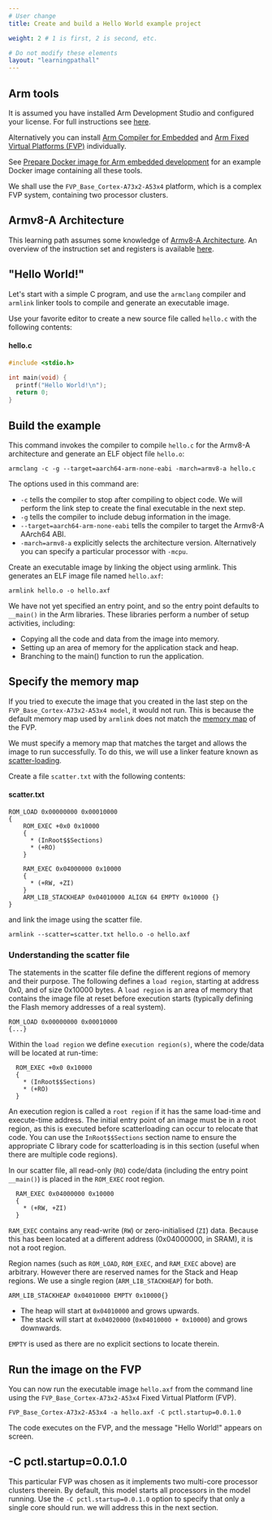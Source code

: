 ```yaml
---
# User change
title: Create and build a Hello World example project

weight: 2 # 1 is first, 2 is second, etc.

# Do not modify these elements
layout: "learningpathall"
---
```


## Arm tools

It is assumed you have installed Arm Development Studio and configured your license. For full instructions see [here](/install-guides/armds/).

Alternatively you can install [Arm Compiler for Embedded](/install-guides/armclang/) and [Arm Fixed Virtual Platforms (FVP)](/install-guides/fm#fvp) individually.

See [Prepare Docker image for Arm embedded development](/learning-paths/cross-platform/docker/) for an example Docker image containing all these tools.

We shall use the `FVP_Base_Cortex-A73x2-A53x4` platform, which is a complex FVP system, containing two processor clusters.

## Armv8-A Architecture

This learning path assumes some knowledge of [Armv8-A Architecture](https://developer.arm.com/Architectures/A-Profile%20Architecture). An overview of the instruction set and registers is available [here](https://developer.arm.com/downloads/-/exploration-tools).

## "Hello World!"

Let's start with a simple C program, and use the `armclang` compiler and `armlink` linker tools to compile and generate an executable image.

Use your favorite editor to create a new source file called `hello.c` with the following contents:
#### hello.c
```C
#include <stdio.h>

int main(void) {
  printf("Hello World!\n");
  return 0;
}
```
## Build the example

This command invokes the compiler to compile `hello.c` for the Armv8-A architecture and generate an ELF object file `hello.o`:
```console
armclang -c -g --target=aarch64-arm-none-eabi -march=armv8-a hello.c
```

The options used in this command are:
- `-c` tells the compiler to stop after compiling to object code. We will perform the link step to create the final executable in the next step.
- `-g` tells the compiler to include debug information in the image.
- `--target=aarch64-arm-none-eabi` tells the compiler to target the Armv8-A AArch64 ABI.
- `-march=armv8-a` explicitly selects the architecture version. Alternatively you can specify a particular processor with `-mcpu`.

Create an executable image by linking the object using armlink. This generates an ELF image file named `hello.axf`:
```console
armlink hello.o -o hello.axf
```
We have not yet specified an entry point, and so the entry point defaults to` __main()` in the Arm libraries. These libraries perform a number of setup activities, including:

- Copying all the code and data from the image into memory.
- Setting up an area of memory for the application stack and heap.
- Branching to the main() function to run the application.

## Specify the memory map

If you tried to execute the image that you created in the last step on the `FVP_Base_Cortex-A73x2-A53x4 model`, it would not run. This is because the default memory map used by `armlink` does not match the [memory map](https://developer.arm.com/documentation/100964/latest/Base-Platform/Base---memory/Base-Platform-memory-map) of the FVP.

We must specify a memory map that matches the target and allows the image to run successfully. To do this, we will use a linker feature known as [scatter-loading](https://developer.arm.com/documentation/101754/latest/armlink-Reference/Scatter-loading-Features).

Create a file `scatter.txt` with the following contents:
#### scatter.txt
```console
ROM_LOAD 0x00000000 0x00010000
{
    ROM_EXEC +0x0 0x10000
    {
      * (InRoot$$Sections)
      * (+RO)
    }

    RAM_EXEC 0x04000000 0x10000
    {
      * (+RW, +ZI)
    }
    ARM_LIB_STACKHEAP 0x04010000 ALIGN 64 EMPTY 0x10000 {}
}
```
and link the image using the scatter file.
```console
armlink --scatter=scatter.txt hello.o -o hello.axf
```
### Understanding the scatter file

The statements in the scatter file define the different regions of memory and their purpose. The following defines a `load region`, starting at address 0x0, and of size 0x10000 bytes. A `load region` is an area of memory that contains the image file at reset before execution starts (typically defining the Flash memory addresses of a real system).
```output
ROM_LOAD 0x00000000 0x00010000
{...}
```

Within the `load region` we define `execution region(s)`, where the code/data will be located at run-time:
```output
  ROM_EXEC +0x0 0x10000
  {
    * (InRoot$$Sections)
    * (+RO)
  }
```
An execution region is called a `root region` if it has the same load-time and execute-time address. The initial entry point of an image must be in a root region, as this is executed before scatterloading can occur to relocate that code. You can use the `InRoot$$Sections` section name to ensure the appropriate C library code for scatterloading is in this section (useful when there are multiple code regions).

In our scatter file, all read-only (`RO`) code/data (including the entry point `__main()`) is placed in the `ROM_EXEC` root region.
```output
  RAM_EXEC 0x04000000 0x10000
  {
    * (+RW, +ZI)
  }
```
`RAM_EXEC` contains any read-write (`RW`) or zero-initialised (`ZI`) data. Because this has been located at a different address (0x04000000, in SRAM), it is not a root region.

Region names (such as `ROM_LOAD`, `ROM_EXEC`, and `RAM_EXEC` above) are arbitrary. However there are reserved names for the Stack and Heap regions. We use a single region (`ARM_LIB_STACKHEAP`) for both.
```output
ARM_LIB_STACKHEAP 0x04010000 EMPTY 0x10000{}
```
* The heap will start at `0x04010000` and grows upwards.
* The stack will start at `0x04020000` (`0x04010000 + 0x10000`) and grows downwards.

`EMPTY` is used as there are no explicit sections to locate therein.

## Run the image on the FVP

You can now run the executable image `hello.axf` from the command line using the `FVP_Base_Cortex-A73x2-A53x4` Fixed Virtual Platform (FVP).
```console
FVP_Base_Cortex-A73x2-A53x4 -a hello.axf -C pctl.startup=0.0.1.0
```
The code executes on the FVP, and the message "Hello World!" appears on screen.

## -C pctl.startup=0.0.1.0

This particular FVP was chosen as it implements two multi-core processor clusters therein. By default, this model starts all processors in the model running. Use the `-C pctl.startup=0.0.1.0` option to specify that only a single core should run. we will address this in the next section.

